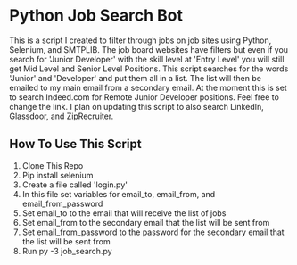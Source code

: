 # Python Job Search Bot

This is a script I created to filter through jobs on job sites using Python, Selenium, and SMTPLIB. The job board websites have filters but even if you search for 'Junior Developer' with the skill level at 'Entry Level' you will still get Mid Level and Senior Level Positions. This script searches for the words 'Junior' and 'Developer' and put them all in a list. The list will then be emailed to my main email from a secondary email. At the moment this is set to search Indeed.com for Remote Junior Developer positions. Feel free to change the link. I plan on updating this script to also search LinkedIn, Glassdoor, and ZipRecruiter. 

## How To Use This Script

1. Clone This Repo
2. Pip install selenium
3. Create a file called 'login.py'
4. In this file set variables for email_to, email_from, and email_from_password
5. Set email_to to the email that will receive the list of jobs
6. Set email_from to the secondary email that the list will be sent from
7. Set email_from_password to the password for the secondary email that the list will be sent from
8. Run py -3 job_search.py


